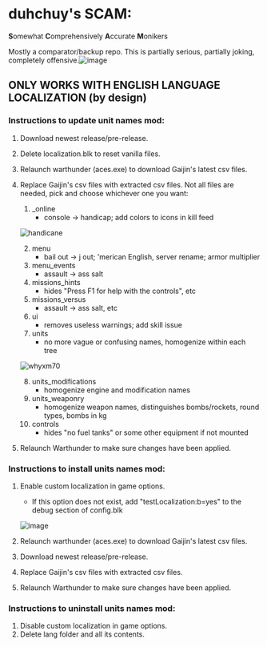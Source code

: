 # duhchuy's SCAM:

**S**omewhat
**C**omprehensively
**A**ccurate
**M**onikers

Mostly a comparator/backup repo. This is partially serious, partially joking, completely offensive.![image](https://github.com/user-attachments/assets/0ec6558f-8197-4a85-839b-12ed488806c8)


## ONLY WORKS WITH ENGLISH LANGUAGE LOCALIZATION (by design)

### Instructions to update unit names mod:

1. Download newest release/pre-release.
2. Delete localization.blk to reset vanilla files.
3. Relaunch warthunder (aces.exe) to download Gaijin's latest csv files.
4. Replace Gaijin's csv files with extracted csv files. Not all files are needed, pick and choose whichever one you want:
	1. _online
		- console -> handicap; add colors to icons in kill feed

  	![handicane](https://github.com/mikechuy/SCAM/assets/72666168/68269ce0-5d48-47ff-8e6c-04b1ae06fe60)
   	
   	2. menu
		- bail out -> j out; 'merican English, server rename; armor multiplier
	3. menu_events
		- assault -> ass salt
	4. missions_hints
		- hides "Press F1 for help with the controls", etc
	5. missions_versus
		- assault -> ass salt, etc
	6. ui
		- removes useless warnings; add skill issue
	7. units
		- no more vague or confusing names, homogenize within each tree

	![whyxm70](https://github.com/mikechuy/SCAM/assets/72666168/e53cd1f3-2d4b-4fbb-8fee-979e0f618d91)
	
 	8. units_modifications
		- homogenize engine and modification names
	9. units_weaponry
		- homogenize weapon names, distinguishes bombs/rockets, round types, bombs in kg
	10. controls
		- hides "no fuel tanks" or some other equipment if not mounted
5. Relaunch Warthunder to make sure changes have been applied.

### Instructions to install units names mod:

1. Enable custom localization in game options.
	 - If this option does not exist, add "testLocalization:b=yes" to the debug section of config.blk

 	![image](https://github.com/user-attachments/assets/ba8495f3-1801-4b15-ae27-17b65630dda6)

2. Relaunch warthunder (aces.exe) to download Gaijin's latest csv files.
3. Download newest release/pre-release.
4. Replace Gaijin's csv files with extracted csv files.
5. Relaunch Warthunder to make sure changes have been applied.

### Instructions to uninstall units names mod:

1. Disable custom localization in game options.
2. Delete lang folder and all its contents.
